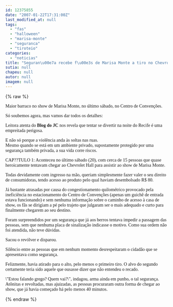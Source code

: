 ```yaml
---
id: 12375855
date: "2007-01-22T17:31:00Z"
last_modified_at: null
tags:
  - "fas"
  - "halloween"
  - "marisa-monte"
  - "seguranca"
  - "tiroteio"
categories:
  - "noticias"
title: "Seguran\u00e7a recebe f\u00e3s de Marisa Monte a tiro no Chevrolet Hall"
sutia: null
chapeu: null
autor: null
imagem: null
---
```

{% raw %}
<p><P><FONT face=Verdana>Maior barraco no show de Marisa Monte, no último sábado, no Centro de Convenções.</FONT></P></p>
<p><P><FONT face=Verdana>Só soubemos agora, mas vamos dar todos os detalhes:</FONT></P></p>
<p><P><FONT face=Verdana>Leitora atenta do <STRONG>Blog do JC</STRONG> nos revela que tentar se divertir na noite do Recife é uma empreitada perigosa. </FONT></P></p>
<p><P><FONT face=Verdana>E não só porque a violência anda às soltas nas ruas. <BR>Mesmo quando se está em um ambiente privado, supostamente protegido por uma segurança também privada, a sua vida corre riscos. </FONT></P></p>
<p><P><FONT face=Verdana>CAP??TULO 1: Aconteceu no último sábado (20), com cerca de 15 pessoas que quase heroicamente tentavam chegar ao Chevrolet Hall para assistir ao show de Marisa Monte. </FONT></P></p>
<p><P><FONT face=Verdana>Todas devidamente com ingresso na mão, queriam simplesmente fazer valer o seu direito de consumidoras, tendo acesso ao produto pelo qual haviam desembolsado R$ 80. </FONT></P></p>
<p><P><FONT face=Verdana>Já bastante atrasadas por causa do congestionamento quilométrico provocado pela ineficiência no estacionamento do Centro de Convenções (apenas um guichê de entrada estava funcionando) e sem nenhuma informação sobre o caminho de acesso à casa de show, os fãs se dirigiam a pé pelo trajeto que julgaram ser o mais adequado e curto para finalmente chegarem ao seu destino. </FONT></P></p>
<p><P><FONT face=Verdana>Foram surpreendidos por um segurança&nbsp;que já aos berros tentava impedir a passagem das pessoas, sem que nenhuma placa de sinalização indicasse o motivo. Como sua ordem não foi atendida, não teve dúvidas. </FONT></P></p>
<p><P><FONT face=Verdana>Sacou o revólver e disparou. </FONT></P></p>
<p><P><FONT face=Verdana>Silêncio entre as pessoas que em nenhum momento desrespeitaram o cidadão que se apresentava como segurança. </FONT></P></p>
<p><P><FONT face=Verdana>Felizmente, havia atirado para o alto, pelo menos o primeiro tiro. O alvo do segundo certamente teria sido aquele que ousasse dizer que não entendeu o recado. </FONT></P></p>
<p><P><FONT face=Verdana>\"Estou falando grego? Quem vai?\", indagou, arma ainda em punho, o tal segurança. Atônitas e revoltadas, mas ajuizadas, as pessoas procuraram outra forma de chegar ao show, que já havia começado há pelo menos 40 minutos. </FONT></P> </p>
{% endraw %}